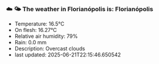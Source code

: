 ### ☁️ 🌤️  The weather in Florianópolis is: Florianópolis

- Temperature: 16.5°C
- On flesh: 16.27°C
- Relative air humidity: 79%
- Rain: 0.0 mm
- Description: Overcast clouds
- last updated: 2025-06-21T22:15:46.650542
